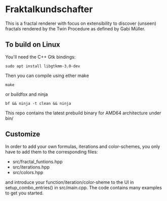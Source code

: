 # Fraktalkundschafter

This is a fractal renderer with focus on extensibility to discover (unseen) fractals rendered by the Twin Procedure as defined by Gabi Müller.

## To build on Linux

You'll need the C++ Gtk bindings:


```
sudo apt install libgtkmm-3.0-dev 
```

Then you can compile using ether make

```
make
```

or buildfox and ninja

```
bf && ninja -t clean && ninja
```

This repo contains the latest prebuild binary for AMD64 architecture under bin/

## Customize
In order to add your own formulas, iterations and color-schemes, you only have to add them to the corresponding files: 

- src/fractal_funtions.hpp
- src/iterations.hpp
- src/colors.hpp

and introduce your function/iteration/color-sheme to the UI in setup_combo_entries() in src/main.cpp. The code contains many examples to get you started.


